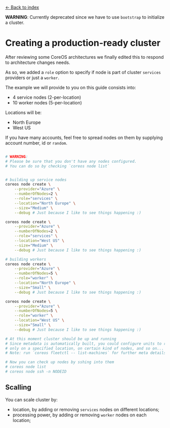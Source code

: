 [<- Back to index](README.md)

__WARNING__: Currently deprecated since we have to use `bootstrap` to initialize
a cluster.

# Creating a production-ready cluster

After reviewing some CoreOS architectures we finally edited this to respond to
architecture changes needs.

As so, we added a `role` option to specify if node is part of cluster `services`
providers or just a `worker`.

The example we will provide to you on this guide consists into:
* 4 service nodes (2-per-location)
* 10 worker nodes (5-per-location)

Locations will be:
* North Europe
* West US

If you have many accounts, feel free to spread nodes on them by supplying account
number, id or `random`.

```bash

# WARNING:
# Please be sure that you don't have any nodes configured.
# You can do so by checking `coreos node list`


# building up service nodes
coreos node create \
    --provider="Azure" \
    --numberOfNodes=2 \
    --role="services" \
    --location="North Europe" \
    --size="Medium" \
    --debug # Just because I like to see things happening :)

coreos node create \
    --provider="Azure" \
    --numberOfNodes=2 \
    --role="services" \
    --location="West US" \
    --size="Medium" \
    --debug # Just because I like to see things happening :)

# building workers
coreos node create \
    --provider="Azure" \
    --numberOfNodes=5 \
    --role="worker" \
    --location="North Europe" \
    --size="Small" \
    --debug # Just because I like to see things happening :)

coreos node create \
    --provider="Azure" \
    --numberOfNodes=5 \
    --role="worker" \
    --location="West US" \
    --size="Small" \
    --debug # Just because I like to see things happening :)

# At this moment cluster should be up and running
# Since metadata is automatically built, you could configure units to run
# only on a specified location, on certain kind of nodes, and so on...
# Note: run `coreos fleetctl -- list-machines` for further meta details

# Now you can check up nodes by sshing into them
# coreos node list
# coreos node ssh -n NODEID

```

## Scalling

You can scale cluster by:
* location, by adding or removing `services` nodes on different locations;
* processing power, by adding or removing `worker` nodes on each location;
